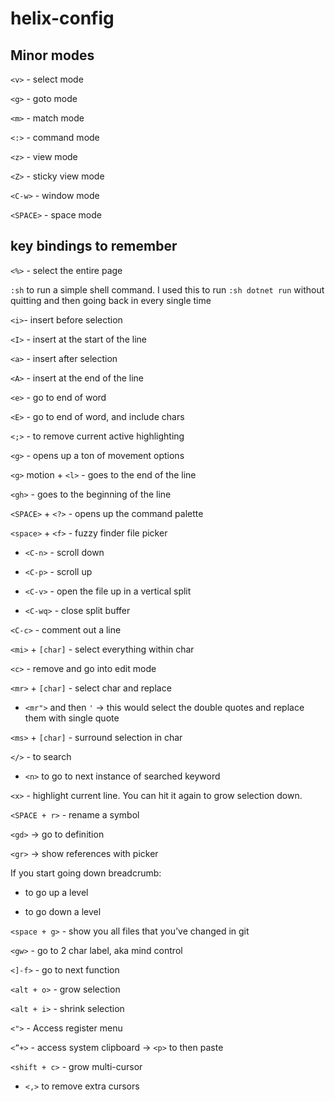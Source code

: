 # helix-config

## Minor modes

`<v>` - select mode

`<g>` - goto mode

`<m>` - match mode

`<:>` - command mode

`<z>` - view mode

`<Z>` - sticky view mode

`<C-w>` - window mode

`<SPACE>` - space mode

## key bindings to remember

`<%>` - select the entire page

`:sh` to run a simple shell command. I used this to run `:sh dotnet run` without quitting and then going back in every single time

`<i>`- insert before selection

`<I>` - insert at the start of the line

`<a>` - insert after selection

`<A>` - insert at the end of the line

`<e>` - go to end of word

`<E>` - go to end of word, and include chars

`<;>` - to remove current active highlighting

`<g>` - opens up a ton of movement options

`<g>` motion  + `<l>` - goes to the end of the line

`<gh>` -  goes to the beginning of the line

`<SPACE>` + `<?>` - opens up the command palette

`<space>` + `<f>` - fuzzy finder file picker

 -  `<C-n>` - scroll down

 -  `<C-p>` - scroll up

 -  `<C-v>` - open the file up in a vertical split

 -  `<C-wq>` -  close split buffer

`<C-c>` - comment out a line

`<mi>` + `[char]` - select everything within char

`<c>` - remove and go into edit mode

`<mr>` + `[char]` - select char and replace

 - `<mr">` and then `'` → this would select the double quotes and replace them with single quote

`<ms>` + `[char]` - surround selection in char

`</>` - to search
 - `<n>` to go to next instance of searched keyword

`<x>` - highlight current line. You can hit it again to grow selection down.

`<SPACE + r>` - rename a symbol

`<gd>` → go to definition

`<gr>` → show references with picker

If you start going down breadcrumb:

- <C-o> to go up a level

- <C-i> to go down a level

`<space + g>` - show you all files that you’ve changed in git

`<gw>` - go to 2 char label, aka mind control

`<]-f>` - go to next function

`<alt + o>` - grow selection

`<alt + i>` - shrink selection

`<">` - Access register menu

`<”+>` - access system clipboard → `<p>` to then paste 

`<shift + c>` - grow multi-cursor

- `<,>` to remove extra cursors 
